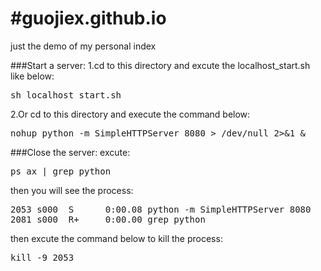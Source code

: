 #guojiex.github.io
=================

just the demo of my personal index

###Start a server:
1.cd to this directory and excute the localhost_start.sh like below:  
<pre>sh localhost_start.sh</pre>

2.Or cd to this directory and execute the command below:  
<pre>nohup python -m SimpleHTTPServer 8080 > /dev/null 2>&1 &</pre>

###Close the server:
excute:  
<pre>ps ax | grep python </pre> 
then you will see the process:  
<pre>2053 s000  S      0:00.08 python -m SimpleHTTPServer 8080	
2081 s000  R+     0:00.00 grep python</pre>
then excute the command below to kill the process:  
<pre>kill -9 2053</pre>
